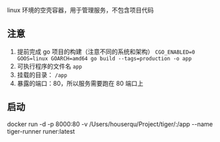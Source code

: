 linux 环境的空壳容器，用于管理服务，不包含项目代码

## 注意
1. 提前完成 go 项目的构建（注意不同的系统和架构）
   `CGO_ENABLED=0 GOOS=linux GOARCH=amd64 go build --tags=production -o app`
2. 可执行程序的文件名 `app`
3. 挂载的目录： `/app`
4. 暴露的端口：80，所以服务需要跑在 80 端口上

## 启动

docker run -d -p 8000:80 -v /Users/houserqu/Project/tiger/:/app --name tiger-runner runer:latest